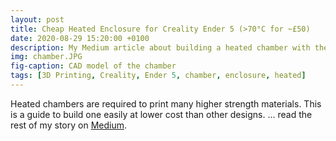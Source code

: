 ```yaml
---
layout: post
title: Cheap Heated Enclosure for Creality Ender 5 (>70°C for ~£50)
date: 2020-08-29 15:20:00 +0100
description: My Medium article about building a heated chamber with the Creality Ender 5
img: chamber.JPG
fig-caption: CAD model of the chamber
tags: [3D Printing, Creality, Ender 5, chamber, enclosure, heated]
---
```

Heated chambers are required to print many higher strength materials. This is a guide to build one easily at lower cost than other designs. ... read the rest of my story on [Medium](https://medium.com/@jagosw/cheap-heated-enclosure-for-creality-ender-5-70-c-for-50-76c9e7dfd225).